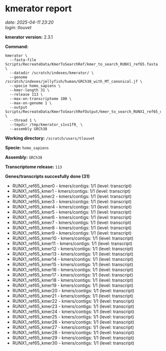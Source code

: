 # kmerator report
*date: 2025-04-11 23:20*  
*login: tlouvet*

**kmerator version:** 2.3.1

**Command:**

```
kmerator \
  --fasta-file Scripts/RecreateData/KmerToSearchRef/kmer_to_search_RUNX1_ref65.fasta \
  --datadir /scratch/indexes/kmerator/ \
  --genome /scratch/indexes/jellyfish/human/GRCh38_with_MT_canonical.jf \
  --specie homo_sapiens \
  --kmer-length 31 \
  --release 113 \
  --max-on-transcriptome 100 \
  --max-on-genome 1 \
  --output Scripts/RecreateData/KmerToSearchRefOutput/kmer_to_search_RUNX1_ref65_output \
  --thread 1 \
  --tmpdir /tmp/kmerator_s1vs1f9_ \
  --assembly GRCh38
```

**Working directory:** `/scratch/users/tlouvet`

**Specie:** `homo_sapiens`

**Assembly:** `GRCh38`

**Transcriptome release:** `113`

**Genes/transcripts succesfully done (31)**

- RUNX1_ref65_kmer0 - kmers/contigs: 1/1 (level: transcript)
- RUNX1_ref65_kmer1 - kmers/contigs: 1/1 (level: transcript)
- RUNX1_ref65_kmer2 - kmers/contigs: 1/1 (level: transcript)
- RUNX1_ref65_kmer3 - kmers/contigs: 1/1 (level: transcript)
- RUNX1_ref65_kmer4 - kmers/contigs: 1/1 (level: transcript)
- RUNX1_ref65_kmer5 - kmers/contigs: 1/1 (level: transcript)
- RUNX1_ref65_kmer6 - kmers/contigs: 1/1 (level: transcript)
- RUNX1_ref65_kmer7 - kmers/contigs: 1/1 (level: transcript)
- RUNX1_ref65_kmer8 - kmers/contigs: 1/1 (level: transcript)
- RUNX1_ref65_kmer9 - kmers/contigs: 1/1 (level: transcript)
- RUNX1_ref65_kmer10 - kmers/contigs: 1/1 (level: transcript)
- RUNX1_ref65_kmer11 - kmers/contigs: 1/1 (level: transcript)
- RUNX1_ref65_kmer12 - kmers/contigs: 1/1 (level: transcript)
- RUNX1_ref65_kmer13 - kmers/contigs: 1/1 (level: transcript)
- RUNX1_ref65_kmer14 - kmers/contigs: 1/1 (level: transcript)
- RUNX1_ref65_kmer15 - kmers/contigs: 1/1 (level: transcript)
- RUNX1_ref65_kmer16 - kmers/contigs: 1/1 (level: transcript)
- RUNX1_ref65_kmer17 - kmers/contigs: 1/1 (level: transcript)
- RUNX1_ref65_kmer18 - kmers/contigs: 1/1 (level: transcript)
- RUNX1_ref65_kmer19 - kmers/contigs: 1/1 (level: transcript)
- RUNX1_ref65_kmer20 - kmers/contigs: 1/1 (level: transcript)
- RUNX1_ref65_kmer21 - kmers/contigs: 1/1 (level: transcript)
- RUNX1_ref65_kmer22 - kmers/contigs: 1/1 (level: transcript)
- RUNX1_ref65_kmer23 - kmers/contigs: 1/1 (level: transcript)
- RUNX1_ref65_kmer24 - kmers/contigs: 1/1 (level: transcript)
- RUNX1_ref65_kmer25 - kmers/contigs: 1/1 (level: transcript)
- RUNX1_ref65_kmer26 - kmers/contigs: 1/1 (level: transcript)
- RUNX1_ref65_kmer27 - kmers/contigs: 1/1 (level: transcript)
- RUNX1_ref65_kmer28 - kmers/contigs: 1/1 (level: transcript)
- RUNX1_ref65_kmer29 - kmers/contigs: 1/1 (level: transcript)
- RUNX1_ref65_kmer30 - kmers/contigs: 1/1 (level: transcript)
